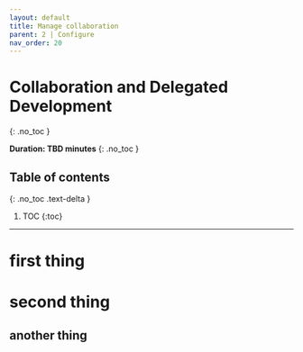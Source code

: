 ```yaml
---
layout: default
title: Manage collaboration
parent: 2 | Configure
nav_order: 20
---
```



# Collaboration and Delegated Development
{: .no_toc }

**Duration: TBD minutes**
{: .no_toc }

## Table of contents
{: .no_toc .text-delta }

1. TOC
{:toc}

---

# first thing

# second thing

## another thing